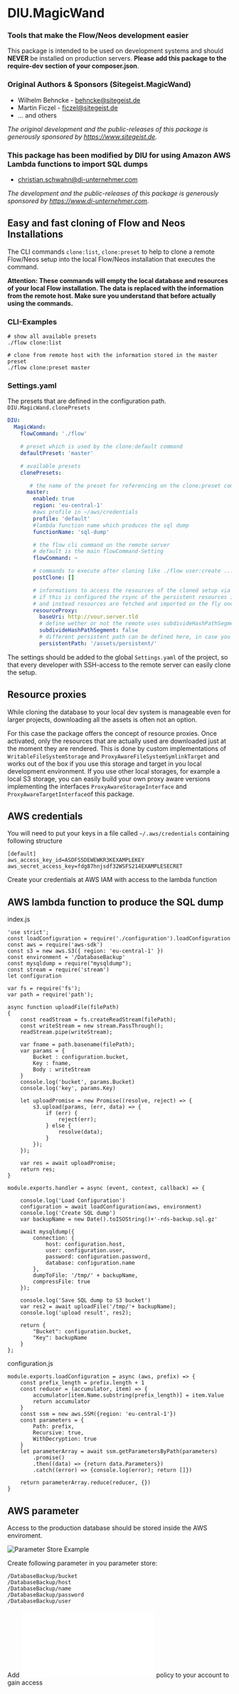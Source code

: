 # DIU.MagicWand
### Tools that make the Flow/Neos development easier

This package is intended to be used on development systems and should **NEVER** be
installed on production servers. **Please add this package to the require-dev
section of your composer.json**.

### Original Authors & Sponsors (Sitegeist.MagicWand)

* Wilhelm Behncke - behncke@sitegeist.de
* Martin Ficzel - ficzel@sitegeist.de
* ... and others

*The original development and the public-releases of this package is generously sponsored by https://www.sitegeist.de.*

### This package has been modified by DIU for using Amazon AWS Lambda functions to import SQL dumps

* christian.schwahn@di-unternehmer.com

*The development and the public-releases of this package is generously sponsored by https://www.di-unternehmer.com.*

## Easy and fast cloning of Flow and Neos Installations

The CLI commands `clone:list`, `clone:preset` to help to
clone a remote Flow/Neos setup into the local Flow/Neos installation that executes the command.

**Attention: These commands will empty the local database and resources of your local Flow installation.
The data is replaced with the information from the remote host. Make sure you understand that before actually
using the commands.**

### CLI-Examples
```
# show all available presets
./flow clone:list

# clone from remote host with the information stored in the master preset
./flow clone:preset master
```

### Settings.yaml

The presets that are defined in the configuration path. `DIU.MagicWand.clonePresets`

```yaml
DIU:
  MagicWand:
    flowCommand: './flow'

    # preset which is used by the clone:default command
    defaultPreset: 'master'

    # available presets
    clonePresets:

       # the name of the preset for referencing on the clone:preset command
      master:
        enabled: true
        region: 'eu-central-1'
        #aws profile in ~/aws/credentials
        profile: 'default'
        #lambda function name which produces the sql dump
        functionName: 'sql-dump'

        # the flow cli command on the remote server
        # default is the main flowCommand-Setting
        flowCommand: ~

        # commands to execute after cloning like ./flow user:create ...
        postClone: []

        # informations to access the resources of the cloned setup via http
        # if this is configured the rsync of the persistent resources is skipped
        # and instead resources are fetched and imported on the fly once read
        resourceProxy:
          baseUri: http://vour.server.tld
          # define wether or not the remote uses subdivideHashPathSegments
          subdivideHashPathSegment: false
          # different persistent path can be defined here, in case you use (for example) aws s3 storage
          persistentPath: '/assets/persistent/'
```

The settings should be added to the global `Settings.yaml` of the project, so that every
developer with SSH-access to the remote server can easily clone the setup.

## Resource proxies

While cloning the database to your local dev system is manageable even for larger projects, downloading all the assets is often not an option.

For this case the package offers the concept of resource proxies. Once activated, only the resources that are actually used are downloaded just at the moment they are rendered.
This is done by custom implementations of `WritableFileSystemStorage` and `ProxyAwareFileSystemSymlinkTarget` and works out of the box if you use this storage and target in you local development environment.
If you use other local storages, for example a local S3 storage, you can easily build your own proxy aware versions implementing the interfaces `ProxyAwareStorageInterface` and `ProxyAwareTargetInterface`of this package.

## AWS credentials

You will need to put your keys in a file called `~/.aws/credentials` containing following structure
```
[default]
aws_access_key_id=ASDFS5DEWEWKR3KEXAMPLEKEY
aws_secret_access_key=fdg87hnjsdf32WSFS214EXAMPLESECRET
```

Create your credentials at AWS IAM with access to the lambda function

## AWS lambda function to produce the SQL dump

index.js
```
'use strict';
const loadConfiguration = require('./configuration').loadConfiguration
const aws = require('aws-sdk')
const s3 = new aws.S3({ region: 'eu-central-1' })
const environment = '/DatabaseBackup'
const mysqldump = require("mysqldump");
const stream = require('stream')
let configuration

var fs = require('fs');
var path = require('path');

async function uploadFile(filePath)
{
    const readStream = fs.createReadStream(filePath);
    const writeStream = new stream.PassThrough();
    readStream.pipe(writeStream);

    var fname = path.basename(filePath);
    var params = {
        Bucket : configuration.bucket,
        Key : fname,
        Body : writeStream
    }
    console.log('bucket', params.Bucket)
    console.log('key', params.Key)

    let uploadPromise = new Promise((resolve, reject) => {
        s3.upload(params, (err, data) => {
            if (err) {
                reject(err);
            } else {
                resolve(data);
            }
        });
    });

    var res = await uploadPromise;
    return res;
}

module.exports.handler = async (event, context, callback) => {

    console.log('Load Configuration')
    configuration = await loadConfiguration(aws, environment)
    console.log('Create SQL dump')
    var backupName = new Date().toISOString()+'-rds-backup.sql.gz'

    await mysqldump({
        connection: {
            host: configuration.host,
            user: configuration.user,
            password: configuration.password,
            database: configuration.name
        },
        dumpToFile: '/tmp/' + backupName,
        compressFile: true
    });

    console.log('Save SQL dump to S3 bucket')
    var res2 = await uploadFile('/tmp/'+ backupName);
    console.log('upload result', res2);

    return {
        "Bucket": configuration.bucket,
        "Key": backupName
    }
};

```

configuration.js

```
module.exports.loadConfiguration = async (aws, prefix) => {
    const prefix_length = prefix.length + 1
    const reducer = (accumulator, item) => {
        accumulator[item.Name.substring(prefix_length)] = item.Value
        return accumulator
    }
    const ssm = new aws.SSM({region: 'eu-central-1'})
    const parameters = {
        Path: prefix,
        Recursive: true,
        WithDecryption: true
    }
    let parameterArray = await ssm.getParametersByPath(parameters)
        .promise()
        .then((data) => {return data.Parameters})
        .catch((error) => {console.log(error); return []})

    return parameterArray.reduce(reducer, {})
}

```

## AWS parameter

Access to the production database should be stored inside the AWS enviroment.

![Parameter Store Example](./Lambda/ParameterStore_Sample.png)

Create following parameter in you parameter store:
```
/DatabaseBackup/bucket
/DatabaseBackup/host
/DatabaseBackup/name
/DatabaseBackup/password
/DatabaseBackup/user
```
Add ![IAM.Role.json](./Lambda/IAM.Role.json) policy to your account to gain access
